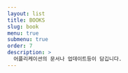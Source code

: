 ```yaml
---
layout: list
title: BOOKS
slug: book
menu: true
submenu: true
order: 7
description: >
  어플리케이션의 문서나 업데이트등이 담깁니다.
---
```

